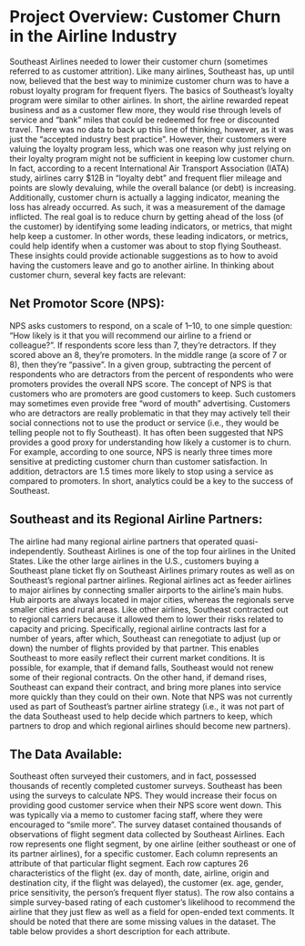# Project Overview: Customer Churn in the Airline Industry

Southeast Airlines needed to lower their customer churn (sometimes referred to as customer attrition). Like many airlines, Southeast has, up until now, believed that the best way to minimize customer churn was to have a robust loyalty program for frequent flyers. The basics of Southeast’s loyalty program were similar to other airlines. In short, the airline rewarded repeat business and as a customer flew more, they would rise through levels of service and “bank” miles that could be redeemed for free or discounted travel. There was no data to back up this line of thinking, however, as it was just the “accepted industry best practice”. However, their customers were valuing the loyalty program less, which was one reason why just relying on their loyalty program might not be sufficient in keeping low customer churn. In fact, according to a recent International Air Transport Association (IATA) study, airlines carry $12B in “loyalty debt” and frequent flier mileage and points are slowly devaluing, while the overall balance (or debt) is increasing.
Additionally, customer churn is actually a lagging indicator, meaning the loss has already occurred. As such, it was a measurement of the damage inflicted. The real goal is to reduce churn by getting ahead of the loss (of the customer) by identifying some leading indicators, or metrics, that might help keep a customer. In other words, these leading indicators, or metrics, could help identify when a customer was about to stop flying Southeast. These insights could provide actionable suggestions as to how to avoid having the customers leave and go to another airline. In thinking about customer churn, several key facts are relevant:

## Net Promotor Score (NPS): 
NPS asks customers to respond, on a scale of 1–10, to one simple question: “How likely is it that you will recommend our airline to a friend or colleague?”. If respondents score less than 7, they’re detractors. If they scored above an 8, they’re promoters. In the middle range (a score of 7 or 8), then they’re “passive”. In a given group, subtracting the percent of respondents who are detractors from the percent of respondents who were promoters provides the overall NPS score. The concept of NPS is that customers who are promoters are good customers to keep. Such customers may sometimes even provide free “word of mouth” advertising. Customers who are detractors are really problematic in that they may actively tell their social connections not to use the product or service (i.e., they would be telling people not to fly Southeast). It has often been suggested that NPS provides a good proxy for understanding how likely a customer is to churn. For example, according to one source, NPS is nearly three times more sensitive at predicting customer churn than customer satisfaction. In addition, detractors are 1.5 times more likely to stop using a service as compared to promoters. In short, analytics could be a key to the success of Southeast.

## Southeast and its Regional Airline Partners: 
The airline had many regional airline partners that operated quasi-independently. Southeast Airlines is one of the top four airlines in the United States. Like the other large airlines in the U.S., customers buying a Southeast plane ticket fly on Southeast Airlines primary routes as well as on Southeast’s regional partner airlines. Regional airlines act as feeder airlines to major airlines by connecting smaller airports to the airline’s main hubs. Hub airports are always located in major cities, whereas the regionals serve smaller cities and rural areas. Like other airlines, Southeast contracted out to regional carriers because it allowed them to lower their risks related to capacity and pricing. Specifically, regional airline contracts last for a number of years, after which, Southeast can renegotiate to adjust (up or down) the number of flights provided by that partner. This enables Southeast to more easily reflect their current market conditions. It is possible, for example, that if demand falls, Southeast would not renew some of their regional contracts. On the other hand, if demand rises, Southeast can expand their contract, and bring more planes into service more quickly than they could on their own. Note that NPS was not currently used as part of Southeast’s partner airline strategy (i.e., it was not part of the data Southeast used to help decide which partners to keep, which partners to drop and which regional airlines should become new partners).

## The Data Available: 
Southeast often surveyed their customers, and in fact, possessed thousands of recently completed customer surveys. Southeast has been using the surveys to calculate NPS. They would increase their focus on providing good customer service when their NPS score went down. This was typically via a memo to customer facing staff, where they were encouraged to “smile more”. The survey dataset contained thousands of observations of flight segment data collected by Southeast Airlines. Each row represents one flight segment, by one airline (either southeast or one of its partner airlines), for a specific customer. Each column represents an attribute of that particular flight segment. Each row captures 26 characteristics of the flight (ex. day of month, date, airline, origin and destination city, if the flight was delayed), the customer (ex. age, gender, price sensitivity, the person’s frequent flyer status). The row also contains a simple survey-based rating of each customer’s likelihood to recommend the airline that they just flew as well as a field for open-ended text comments. It should be noted that there are some missing values in the dataset. The table below provides a short description for each attribute.
